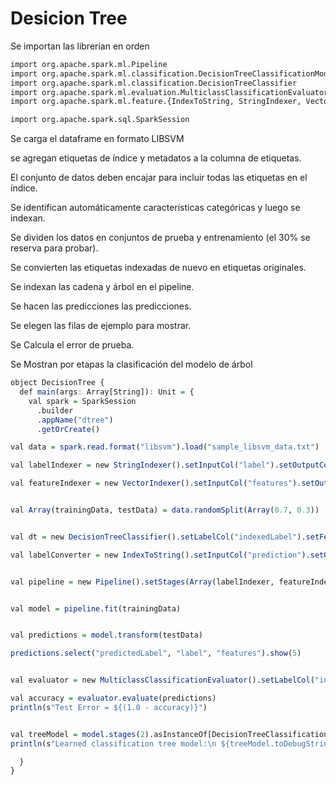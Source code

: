 # Desicion Tree

Se importan las librerian en orden

```R
import org.apache.spark.ml.Pipeline
import org.apache.spark.ml.classification.DecisionTreeClassificationModel
import org.apache.spark.ml.classification.DecisionTreeClassifier
import org.apache.spark.ml.evaluation.MulticlassClassificationEvaluator
import org.apache.spark.ml.feature.{IndexToString, StringIndexer, VectorIndexer}

import org.apache.spark.sql.SparkSession

```
Se carga el dataframe en formato LIBSVM

se agregan etiquetas de índice y metadatos a la columna de etiquetas.

El conjunto de datos deben encajar para incluir todas las etiquetas en el índice.

Se identifican automáticamente características categóricas y luego se indexan.

Se dividen los datos en conjuntos de prueba y entrenamiento (el 30% se reserva para probar).

Se convierten las etiquetas indexadas de nuevo en etiquetas originales.

Se indexan las cadena y árbol en el pipeline.

Se hacen las predicciones las predicciones.

Se elegen las filas de ejemplo para mostrar. 

Se Calcula el error de prueba.

Se Mostran por etapas la clasificación del modelo de árbol

```R
object DecisionTree {
  def main(args: Array[String]): Unit = {
    val spark = SparkSession
      .builder
      .appName("dtree")
      .getOrCreate()

val data = spark.read.format("libsvm").load("sample_libsvm_data.txt")

val labelIndexer = new StringIndexer().setInputCol("label").setOutputCol("indexedLabel").fit(data)

val featureIndexer = new VectorIndexer().setInputCol("features").setOutputCol("indexedFeatures").setMaxCategories(4).fit(data)


val Array(trainingData, testData) = data.randomSplit(Array(0.7, 0.3))


val dt = new DecisionTreeClassifier().setLabelCol("indexedLabel").setFeaturesCol("indexedFeatures")

val labelConverter = new IndexToString().setInputCol("prediction").setOutputCol("predictedLabel").setLabels(labelIndexer.labels)


val pipeline = new Pipeline().setStages(Array(labelIndexer, featureIndexer, dt, labelConverter))


val model = pipeline.fit(trainingData)


val predictions = model.transform(testData)

predictions.select("predictedLabel", "label", "features").show(5)


val evaluator = new MulticlassClassificationEvaluator().setLabelCol("indexedLabel").setPredictionCol("prediction").setMetricName("accuracy")

val accuracy = evaluator.evaluate(predictions)
println(s"Test Error = ${(1.0 - accuracy)}")


val treeModel = model.stages(2).asInstanceOf[DecisionTreeClassificationModel]
println(s"Learned classification tree model:\n ${treeModel.toDebugString}")

  }
}
```